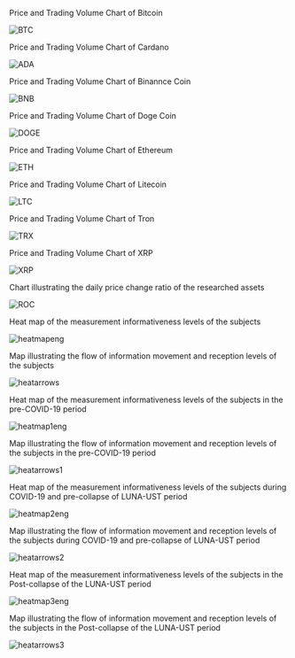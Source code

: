 Price and Trading Volume Chart of Bitcoin

![BTC](https://github.com/user-attachments/assets/a89fc7c7-fad4-4086-ae95-715f551f951b)

Price and Trading Volume Chart of Cardano

![ADA](https://github.com/user-attachments/assets/9915718c-845b-4d74-b2b9-02601934eec4)

Price and Trading Volume Chart of Binannce Coin

![BNB](https://github.com/user-attachments/assets/dfd3c967-bcc3-4ad9-b56e-b0d2173ed7c7)

Price and Trading Volume Chart of Doge Coin

![DOGE](https://github.com/user-attachments/assets/fb821058-a8e2-4515-a60f-d473050907cf)

Price and Trading Volume Chart of Ethereum

![ETH](https://github.com/user-attachments/assets/64ce96bf-6e68-4482-b288-98cee615cc3a)

Price and Trading Volume Chart of Litecoin

![LTC](https://github.com/user-attachments/assets/50afab3d-da3b-42b1-9c94-7d8339455ccf)

Price and Trading Volume Chart of Tron

![TRX](https://github.com/user-attachments/assets/56b112a6-4f9a-44ef-978a-0ba278afd8ed)

Price and Trading Volume Chart of XRP

![XRP](https://github.com/user-attachments/assets/8eebf615-0f78-4018-a2ec-7ee7d73a778f)


Chart illustrating the daily price change ratio of the researched assets

![ROC](https://github.com/user-attachments/assets/334cd1dc-3766-4b41-a549-01eedeb8b44a)


Heat map of the measurement informativeness levels of the subjects

![heatmapeng](https://github.com/user-attachments/assets/13506832-2190-409b-99a4-e2f275b48604)

Map illustrating the flow of information movement and reception levels of the subjects

![heatarrows](https://github.com/user-attachments/assets/a02978c9-b913-401e-8212-1d7e2e084168)

Heat map of the measurement informativeness levels of the subjects in the pre-COVID-19 period

![heatmap1eng](https://github.com/user-attachments/assets/580752eb-3854-414f-90d5-1bf1199e0fdb)

Map illustrating the flow of information movement and reception levels of the subjects in the pre-COVID-19 period

![heatarrows1](https://github.com/user-attachments/assets/f07a8fbe-85a5-4510-a9ed-ff2d6952cf87)

Heat map of the measurement informativeness levels of the subjects during COVID-19 and pre-collapse of LUNA-UST period

![heatmap2eng](https://github.com/user-attachments/assets/eadaac69-80c6-4869-83ae-715ed23ca993)

Map illustrating the flow of information movement and reception levels of the subjects during COVID-19 and pre-collapse of LUNA-UST period

![heatarrows2](https://github.com/user-attachments/assets/5e2c3dc4-9f11-44c9-8a2b-d650a774f026)

Heat map of the measurement informativeness levels of the subjects in the Post-collapse of the LUNA-UST period

![heatmap3eng](https://github.com/user-attachments/assets/8c8a496e-66b0-4234-b23f-2a201d1c2ae5)

Map illustrating the flow of information movement and reception levels of the subjects in the Post-collapse of the LUNA-UST period

![heatarrows3](https://github.com/user-attachments/assets/416fc72b-bc92-4e70-9a87-babb74b124f8)


